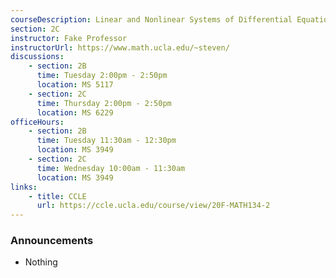 ```yaml
---
courseDescription: Linear and Nonlinear Systems of Differential Equations
section: 2C
instructor: Fake Professor
instructorUrl: https://www.math.ucla.edu/~steven/
discussions:
    - section: 2B
      time: Tuesday 2:00pm - 2:50pm
      location: MS 5117
    - section: 2C
      time: Thursday 2:00pm - 2:50pm
      location: MS 6229
officeHours:
    - section: 2B
      time: Tuesday 11:30am - 12:30pm
      location: MS 3949
    - section: 2C
      time: Wednesday 10:00am - 11:30am
      location: MS 3949
links:
    - title: CCLE
      url: https://ccle.ucla.edu/course/view/20F-MATH134-2
---
```


### Announcements

-   Nothing
